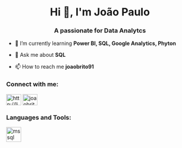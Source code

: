 # <h1 align="center">Hi 👋, I'm João Paulo</h1>
<h3 align="center">A passionate for Data Analytcs</h3>

- 🌱 I’m currently learning **Power BI, SQL, Google Analytics, Phyton**

- 💬 Ask me about **SQL**

- 📫 How to reach me **joaobrito91**

<h3 align="left">Connect with me:</h3>
<p align="left">
<a href="https://linkedin.com/in/http://linkedin.com/in/joão-paulo-silva-brito" target="blank"><img align="center" src="https://raw.githubusercontent.com/rahuldkjain/github-profile-readme-generator/master/src/images/icons/Social/linked-in-alt.svg" alt="http://linkedin.com/in/joão-paulo-silva-brito" height="30" width="40" /></a>
<a href="https://instagram.com/joaobrito29" target="blank"><img align="center" src="https://raw.githubusercontent.com/rahuldkjain/github-profile-readme-generator/master/src/images/icons/Social/instagram.svg" alt="joaobrito29" height="30" width="40" /></a>
</p>

<h3 align="left">Languages and Tools:</h3>
<p align="left"> <a href="https://www.microsoft.com/en-us/sql-server" target="_blank" rel="noreferrer"> <img src="https://www.svgrepo.com/show/303229/microsoft-sql-server-logo.svg" alt="mssql" width="40" height="40"/> </a> </p>
